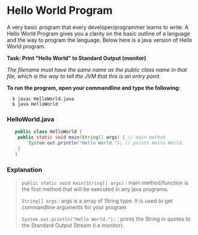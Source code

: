 # Hello World Program

A very basic program that every developer/programmer learns to write. A Hello World Program gives you a clarity on the basic outline of a language and the way to program the language.
Below here is a java version of Hello World program.

**Task: Print "Hello World" to Standard Output (monitor)**

*The filename must have the same name as the public class name in that file, which is the way to tell the JVM that this is an entry point.*

**To run the program, open your commandline and type the following:**
```shell
  $ javac HelloWorld.java
  $ java HelloWorld
```
### HelloWorld.java
```java
   public class HelloWorld {
    public static void main(String[] args) { // main method
        System.out.println("Hello World."); // prints Hello World.
    }
   }
```
### Explanation 
> `public static void main(String[] args)` : main method/function is the first method that will be executed in any java programs.
>
> `String[] args` : args is a array of String type. It is used to get commandline arguments for your program           
> 
> `System.out.println("Hello World.");` : prints the String in quotes to the Standard Output Stream (i.e monitor).
